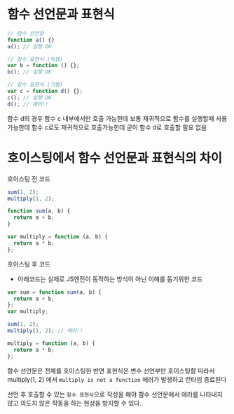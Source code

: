 # 함수 선언문과 표현식

```js
// 함수 선언문
function a() {}
a(); // 실행 OK

// 함수 표현식 (익명)
var b = function () {};
b(); // 실행 OK

// 함수 표현식 (기명)
var c = function d() {};
c(); // 실행 OK
d(); // 에러!!
```

함수 d의 경우 함수 c 내부에서만 호출 가능한데 보통 재귀적으로 함수를 실행할때 사용가능한데
함수 c로도 재귀적으로 호출가능한데 굳이 함수 d로 호출할 필요 없음

# 호이스팅에서 함수 선언문과 표현식의 차이

호이스팅 전 코드

```js
sum(1, 2);
multiply(1, 2);

function sum(a, b) {
  return a + b;
}

var multiply = function (a, b) {
  return a * b;
};
```

호이스팅 후 코드

- 아래코드는 실제로 JS엔진이 동작하는 방식이 아닌 이해를 돕기위한 코드

```js
var sum = function sum(a, b) {
  return a + b;
};
var multiply;

sum(1, 2);
multiply(1, 2); // 에러!!

multiply = function (a, b) {
  return a * b;
};
```

함수 선언문은 전체를 호이스팅한 반면
표현식은 변수 선언부만 호이스팅함
따라서 multiply(1, 2) 에서 `multiply is not a function` 에러가 발생하고 런타임 종료된다

선언 후 호출할 수 있는 `함수 표현식`으로 작성을 해야 함수 선언문에서 에러를 나타내지 않고 의도치 않은 작동을 하는 현상을 방지할 수 있다.